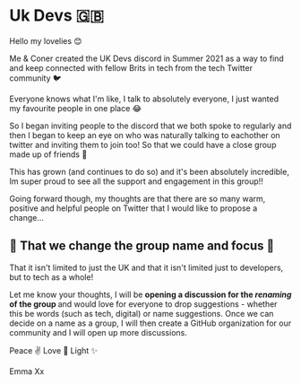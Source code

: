 # Uk Devs 🇬🇧

Hello my lovelies 😊

Me & Coner created the UK Devs discord in Summer 2021 as a way to find and keep connected with fellow Brits in tech from the tech Twitter community 🐦

Everyone knows what I'm like, I talk to absolutely everyone, I just wanted my favourite people in one place 😂 

So I began inviting people to the discord that we both spoke to regularly and then I began to keep an eye on who was naturally talking to eachother on twitter and inviting them to join too! So that we could have a close group made up of friends 🥰

This has grown (and continues to do so) and it's been absolutely incredible, Im super proud to see all the support and engagement in this group!! 

Going forward though, my thoughts are that there are so many warm, positive and helpful people on Twitter that I would like to propose a change...

<h2>💜 That we change the group name and focus 💜 </h2>

That it isn't limited to just the UK and that it isn't limited just to developers, but to tech as a whole!

Let me know your thoughts, I will be <b>opening a discussion for the *renaming* of the group </b>and would love for everyone to drop suggestions - whether this be words (such as tech, digital) or name suggestions. Once we can decide on a name as a group, I will then create a GitHub organization for our community and I will open up more discussions. 


Peace ✌ Love 💖 Light ✨

Emma Xx

